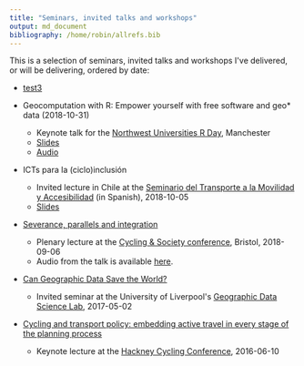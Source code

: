 ```yaml
---
title: "Seminars, invited talks and workshops"
output: md_document
bibliography: /home/robin/allrefs.bib
---
```


This is a selection of seminars, invited talks and workshops I've delivered, or will be delivering, ordered by date:

- [test3](2019-satRday-newcastle)



- Geocomputation with R: Empower yourself with free software and geo* data (2018-10-31)
    - Keynote talk for the [ Northwest Universities R Day](https://twitter.com/hashtag/NWURday?src=hash), Manchester
    - [Slides](https://www.robinlovelace.net/presentations/nurd.html#1)
    - [Audio](https://www.robinlovelace.net/presentations/nurd.ogg)

- ICTs para la (ciclo)inclusión
    - Invited lecture in Chile at the [Seminario del Transporte a la Movilidad y Accesibilidad](https://m.facebook.com/LabCambiarnos/?refid=17) (in Spanish), 2018-10-05
    - [Slides](pedalea.html#1)

- [Severance, parallels and integration](cs-infra.html#1)
    - Plenary lecture at the [Cycling & Society conference](http://www.cyclingandsociety.org/2018programme/), Bristol, 2018-09-06
    - Audio from the talk is available [here](https://www.robinlovelace.net/presentations/cs-infra.ogg).

- [Can Geographic Data Save the World?](can-gds-save-world.html#1)
    - Invited seminar at the University of Liverpool's [Geographic Data Science Lab](https://www.liverpool.ac.uk/geographic-data-science/), 2017-05-02 

- [Cycling and transport policy: embedding active travel in every stage of the planning process](http://rpubs.com/RobinLovelace/188175)
    - Keynote lecture at the [Hackney Cycling Conference](https://hackney.gov.uk/cycling-conference), 2016-06-10 
